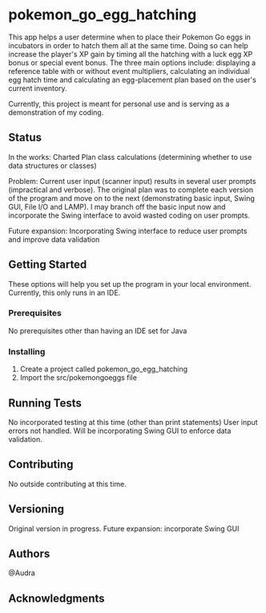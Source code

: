 # pokemon_go_egg_hatching
This app helps a user determine when to place their Pokemon Go eggs in incubators in order to hatch them all at the same time. Doing so can help increase the player's XP gain by timing all the hatching with a luck egg XP bonus or special event bonus. The three main options include: displaying a reference table with or without event multipliers, calculating an individual egg hatch time and calculating an egg-placement plan based on the user's current inventory.

Currently, this project is meant for personal use and is serving as a demonstration of my coding.

## Status
In the works: Charted Plan class calculations (determining whether to use data structures or classes)

Problem: Current user input (scanner input) results in several user prompts (impractical and verbose). The original plan was to complete each version of the program and move on to the next (demonstrating basic input, Swing GUI, File I/O and LAMP). I may branch off the basic input now and incorporate the Swing interface to avoid wasted coding on user prompts.

Future expansion: Incorporating Swing interface to reduce user prompts and improve data validation


## Getting Started
These options will help you set up the program in your local environment. Currently, this only runs in an IDE.


### Prerequisites
No prerequisites other than having an IDE set for Java


### Installing
1. Create a project called pokemon_go_egg_hatching
2. Import the src/pokemongoeggs file 


## Running Tests
No incorporated testing at this time (other than print statements)
User input errors not handled. Will be incorporating Swing GUI to enforce data validation.


## Contributing
No outside contributing at this time.


## Versioning
Original version in progress.
Future expansion: incorporate Swing GUI


## Authors
@Audra


## Acknowledgments

